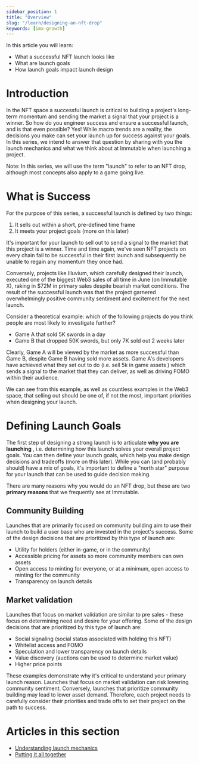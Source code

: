 ```yaml
---
sidebar_position: 1
title: "Overview"
slug: "/learn/designing-an-nft-drop"
keywords: [imx-growth]
---
```


In this article you will learn:

- What a successful NFT launch looks like
- What are launch goals
- How launch goals impact launch design

# Introduction

In the NFT space a successful launch is critical to building a project's long-term momentum and sending the market a signal that your project is a winner. So how do you engineer success and ensure a successful launch, and is that even possible? Yes! While macro trends are a reality, the decisions you make can set your launch up for success against your goals. In this series, we intend to answer that question by sharing with you the launch mechanics and what we think about at Immutable when launching a project.

Note: In this series, we will use the term "launch" to refer to an NFT drop, although most concepts also apply to a game going live.

# What is Success

For the purpose of this series, a successful launch is defined by two things:

1. It sells out within a short, pre-defined time frame
2. It meets your project goals (more on this later)

It's important for your launch to sell out to send a signal to the market that this project is a winner. Time and time again, we've seen NFT projects on every chain fail to be successful in their first launch and subsequently be unable to regain any momentum they once had.

Conversely, projects like Illuvium, which carefully designed their launch, executed one of the biggest Web3 sales of all time in June (on Immutable X), raking in $72M in primary sales despite bearish market conditions. The result of the successful launch was that the project garnered overwhelmingly positive community sentiment and excitement for the next launch.

Consider a theoretical example: which of the following projects do you think people are most likely to investigate further?

- Game A that sold 5K swords in a day
- Game B that dropped 50K swords, but only 7K sold out 2 weeks later

Clearly, Game A will be viewed by the market as more successful than Game B, despite Game B having sold more assets. Game A's developers have achieved what they set out to do (i.e. sell 5k in game assets ) which sends a signal to the market that they can deliver, as well as driving FOMO within their audience.

We can see from this example, as well as countless examples in the Web3 space, that selling out should be one of, if not the most, important priorities when designing your launch.

# Defining Launch Goals

The first step of designing a strong launch is to articulate **why you are launching** , i.e. determining how this launch solves your overall project goals. You can then define your launch goals, which help you make design decisions and tradeoffs (more on this later). While you can (and probably should) have a mix of goals, it's important to define a "north star" purpose for your launch that can be used to guide decision making.

There are many reasons why you would do an NFT drop, but these are two **primary reasons** that we frequently see at Immutable.

## Community Building

Launches that are primarily focused on community building aim to use their launch to build a user base who are invested in the project's success. Some of the design decisions that are prioritized by this type of launch are:

- Utility for holders (either in-game, or in the community)
- Accessible pricing for assets so more community members can own assets
- Open access to minting for everyone, or at a minimum, open access to minting for the community
- Transparency on launch details

## Market validation

Launches that focus on market validation are similar to pre sales - these focus on determining need and desire for your offering. Some of the design decisions that are prioritized by this type of launch are:

- Social signaling (social status associated with holding this NFT)
- Whitelist access and FOMO
- Speculation and lower transparency on launch details
- Value discovery (auctions can be used to determine market value)
- Higher price points

These examples demonstrate why it's critical to understand your primary launch reason. Launches that focus on market validation can risk lowering community sentiment. Conversely, launches that prioritize community building may lead to lower asset demand. Therefore, each project needs to carefully consider their priorities and trade offs to set their project on the path to success.

# Articles in this section

- [Understanding launch mechanics](understanding-launch-mechanics)
- [Putting it all together](putting-it-all-together)

